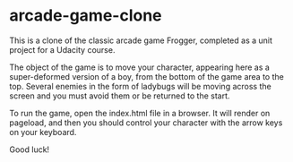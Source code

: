 # arcade-game-clone
This is a clone of the classic arcade game Frogger, completed as a unit project for a Udacity course.

The object of the game is to move your character, appearing here as a super-deformed version of a boy,
from the bottom of the game area to the top. Several enemies in the form of ladybugs will be moving across
the screen and you must avoid them or be returned to the start.

To run the game, open the index.html file in a browser. It will render on pageload, and then you should
control your character with the arrow keys on your keyboard.

Good luck!
